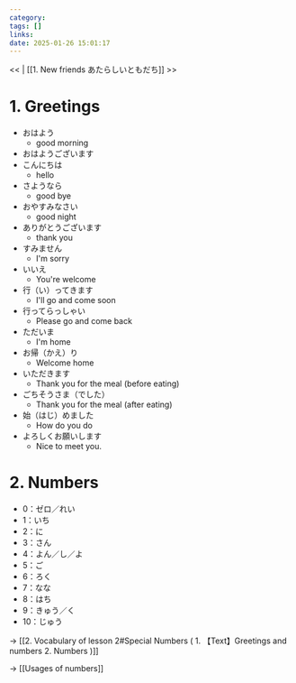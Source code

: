 ```yaml
---
category: 
tags: []
links:
date: 2025-01-26 15:01:17
---
```

<< | [[1. New friends あたらしいともだち]] >>

# 1. Greetings

- おはよう
	- good morning
- おはようございます
- こんにちは
	- hello
- さようなら
	- good bye
- おやすみなさい
	- good night
- ありがとうございます
	- thank you
- すみません
	- I'm sorry
- いいえ
	- You're welcome
- 行（い）ってきます
	- I'll go and come soon
- 行ってらっしゃい
	- Please go and come back
- ただいま
	- I'm home
- お帰（かえ）り
	- Welcome home
- いただきます
	- Thank you for the meal (before eating)
- ごちそうさま（でした）
	- Thank you for the meal (after eating)
- 始（はじ）めました
	- How do you do
- よろしくお願いします
	- Nice to meet you.

# 2. Numbers

- 0：ゼロ／れい
- 1：いち
- 2：に
- 3：さん
- 4：よん／し／よ
- 5：ご
- 6：ろく
- 7：なな
- 8：はち
- 9：きゅう／く
- 10：じゅう

-> [[2. Vocabulary of lesson 2#Special Numbers ( 1. 【Text】Greetings and numbers 2. Numbers )]]

-> [[Usages of numbers]]